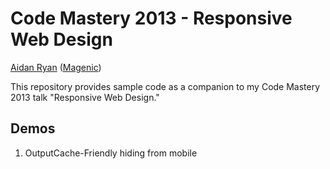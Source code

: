# Code Mastery 2013 - Responsive Web Design #

[Aidan Ryan](http://ajryan.github.com) ([Magenic](http://magenic.com))

This repository provides sample code as a companion to my Code Mastery 2013 talk "Responsive Web Design."

## Demos ##

1. OutputCache-Friendly hiding from mobile